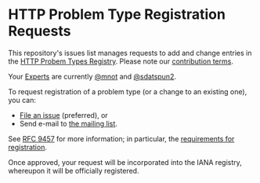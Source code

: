# HTTP Problem Type Registration Requests

This repository's issues list manages requests to add and change entries in the [HTTP Probem Types Registry]([REGISTRY_LINK](https://www.iana.org/assignments/http-problem-types/http-problem-types.xhtml)). Please note our [contribution terms](.github/CONTRIBUTING.md).

Your [Experts](https://tools.ietf.org/html/rfc8126#section-4.6) are currently [@mnot](https://github.com/mnot) and [@sdatspun2](https://github.com/sdatspun2).

To request registration of a problem type (or a change to an existing one), you can:

* [File an issue](https://github.com/protocol-registries/http-problem-types/issues/new/choose) (preferred), or
* Send e-mail to [the mailing list]([MAILING_LIST_LINK](https://www.ietf.org/mailman/listinfo/httpapi)).

See [RFC 9457](https://www.iana.org/go/rfc9457) for more information; in particular, the [requirements for registration](https://www.rfc-editor.org/rfc/rfc9457.html#name-registered-problem-types).

Once approved, your request will be incorporated into the IANA registry, whereupon it will be officially registered.
